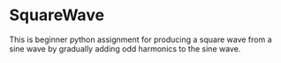 # SquareWave
This is  beginner python assignment for producing a square wave from a sine wave by gradually adding odd harmonics to the sine wave.
